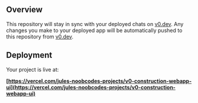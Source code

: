 
## Overview

This repository will stay in sync with your deployed chats on [v0.dev](https://v0.dev).
Any changes you make to your deployed app will be automatically pushed to this repository from [v0.dev](https://v0.dev).

## Deployment

Your project is live at:

**[https://vercel.com/jules-noobcodes-projects/v0-construction-webapp-ui](https://vercel.com/jules-noobcodes-projects/v0-construction-webapp-ui)**



